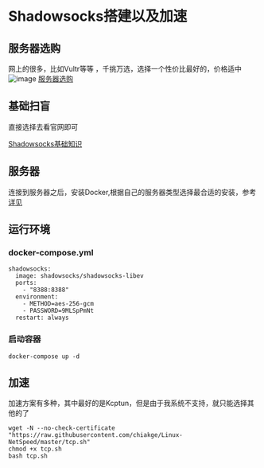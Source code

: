# Shadowsocks搭建以及加速

## 服务器选购
网上的很多，比如Vultr等等 ，千挑万选，选择一个性价比最好的，价格适中
![image](https://github.com/lkzwc/feddu/assets/84896877/75be2a9a-c24f-47c6-a4d7-873a289d99c5)
[服务器选购](https://my.racknerd.com/aff.php?aff=10447)

## 基础扫盲
直接选择去看官网即可

[Shadowsocks基础知识](https://shadowsocks.org/doc/deploying.html)

## 服务器
连接到服务器之后，安装Docker,根据自己的服务器类型选择最合适的安装，参考[详见](https://docs.docker.com/engine/install/centos/)


## 运行环境
### docker-compose.yml
```
shadowsocks:
  image: shadowsocks/shadowsocks-libev
  ports:
    - "8388:8388"
  environment:
    - METHOD=aes-256-gcm
    - PASSWORD=9MLSpPmNt
  restart: always
```
### 启动容器
```
docker-compose up -d
```

## 加速
加速方案有多种，其中最好的是Kcptun，但是由于我系统不支持，就只能选择其他的了
```
wget -N --no-check-certificate "https://raw.githubusercontent.com/chiakge/Linux-NetSpeed/master/tcp.sh"
chmod +x tcp.sh
bash tcp.sh
```